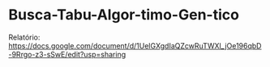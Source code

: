 # Busca-Tabu-Algor-timo-Gen-tico
Relatório: https://docs.google.com/document/d/1UelGXgdIaQZcwRuTWXl_jOe196qbD-9Rrgo-z3-sSwE/edit?usp=sharing
